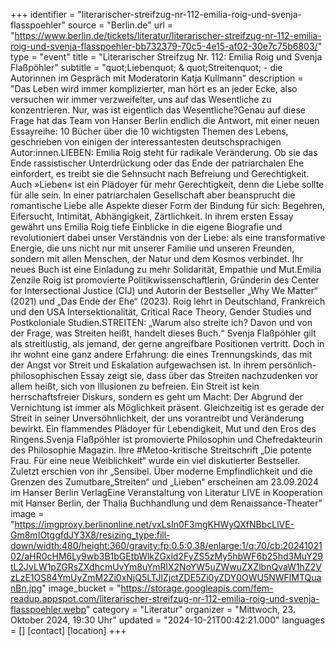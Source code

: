 +++
identifier = "literarischer-streifzug-nr-112-emilia-roig-und-svenja-flasspoehler"
source = "Berlin.de"
url = "https://www.berlin.de/tickets/literatur/literarischer-streifzug-nr-112-emilia-roig-und-svenja-flasspoehler-bb732379-70c5-4e15-af02-30e7c75b6803/"
type = "event"
title = "Literarischer Streifzug Nr. 112: Emilia Roig und Svenja Flaßpöhler"
subtitle = "quot;Liebenquot; & quot;Streitenquot; - die Autorinnen im Gespräch mit Moderatorin Katja Kullmann"
description = "Das Leben wird immer komplizierter, man hört es an jeder Ecke, also versuchen wir immer verzweifelter, uns auf das Wesentliche zu konzentrieren. Nur, was ist eigentlich das Wesentliche?Genau auf diese Frage hat das Team von Hanser Berlin endlich die Antwort, mit einer neuen Essayreihe: 10 Bücher über die 10 wichtigsten Themen des Lebens, geschrieben von einigen der interessantesten deutschsprachigen Autor:innen.LIEBEN: Emilia Roig steht für radikale Veränderung. Ob sie das Ende rassistischer Unterdrückung oder das Ende der patriarchalen Ehe einfordert, es treibt sie die Sehnsucht nach Befreiung und Gerechtigkeit. Auch »Lieben« ist ein Plädoyer für mehr Gerechtigkeit, denn die Liebe sollte für alle sein. In einer patriarchalen Gesellschaft aber beansprucht die romantische Liebe alle Aspekte dieser Form der Bindung für sich: Begehren, Eifersucht, Intimität, Abhängigkeit, Zärtlichkeit. In ihrem ersten Essay gewährt uns Emilia Roig tiefe Einblicke in die eigene Biografie und revolutioniert dabei unser Verständnis von der Liebe: als eine transformative Energie, die uns nicht nur mit unserer Familie und unseren Freunden, sondern mit allen Menschen, der Natur und dem Kosmos verbindet. Ihr neues Buch ist eine Einladung zu mehr Solidarität, Empathie und Mut.Emilia Zenzile Roig ist promovierte Politikwissenschaftlerin, Gründerin des Center for Intersectional Justice (CIJ) und Autorin der Bestseller „Why We Matter“ (2021) und „Das Ende der Ehe“ (2023). Roig lehrt in Deutschland, Frankreich und den USA Intersektionalität, Critical Race Theory, Gender Studies und Postkoloniale Studien.STREITEN: „Warum also streite ich? Davon und von der Frage, was Streiten heißt, handelt dieses Buch.“ Svenja Flaßpöhler gilt als streitlustig, als jemand, der gerne angreifbare Positionen vertritt. Doch in ihr wohnt eine ganz andere Erfahrung: die eines Trennungskinds, das mit der Angst vor Streit und Eskalation aufgewachsen ist. In ihrem persönlich-philosophischen Essay zeigt sie, dass über das Streiten nachzudenken vor allem heißt, sich von Illusionen zu befreien. Ein Streit ist kein herrschaftsfreier Diskurs, sondern es geht um Macht: Der Abgrund der Vernichtung ist immer als Möglichkeit präsent. Gleichzeitig ist es gerade der Streit in seiner Unversöhnlichkeit, der uns vorantreibt und Veränderung bewirkt. Ein flammendes Plädoyer für Lebendigkeit, Mut und den Eros des Ringens.Svenja Flaßpöhler ist promovierte Philosophin und Chefredakteurin des Philosophie Magazin. Ihre #Metoo-kritische Streitschrift „Die potente Frau. Für eine neue Weiblichkeit“ wurde ein viel diskutierter Bestseller. Zuletzt erschien von ihr „Sensibel. Über moderne Empfindlichkeit und die Grenzen des Zumutbare„Streiten“ und „Lieben“ erscheinen am 23.09.2024 im Hanser Berlin VerlagEine Veranstaltung von Literatur LIVE in Kooperation mit Hanser Berlin, der Thalia Buchhandlung und dem Renaissance-Theater"
image = "https://imgproxy.berlinonline.net/vxLsIn0F3mgKHWyQXfNBbcLlVE-Gm8mIOtggfdJY3X8/resizing_type:fill-down/width:480/height:360/gravity:fp:0.5:0.38/enlarge:1/q:70/cb:2024102102/aHR0cHM6Ly9wb3B1bGEtbWlkZGxld2FyZS5zMy5hbWF6b25hd3MuY29tL2JvLW1pZGRsZXdhcmUvYm8uYmRlX2NoYW5uZWwuZXZlbnQvaW1hZ2VzLzE1OS84YmUyZmM2Zi0xNjQ5LTJlZjctZDE5Zi0yZDY0OWU5NWFlMTQuanBn.jpg"
image_bucket = "https://storage.googleapis.com/fem-readup.appspot.com/literarischer-streifzug-nr-112-emilia-roig-und-svenja-flasspoehler.webp"
category = "Literatur"
organizer = "Mittwoch, 23. Oktober 2024, 19:30 Uhr"
updated = "2024-10-21T00:42:21.000"
languages = []
[contact]
[location]
+++